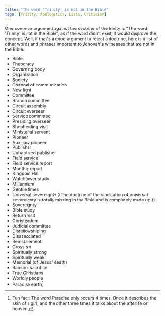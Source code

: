 ```yaml
---
title: "The word 'Trinity' is not in the Bible"
tags: [Trinity, Apologetics, Lists, Criticism]
---
```

One common argument against the doctrine of the trinity is "The word 'Trinity' is not in the Bible", as if the word didn't exist, it would disprove the concept. Well, if that's a good argument to reject a doctrine, here is a list of other words and phrases important to Jehovah's witnesses that are not in the Bible:

* Bible
*   Theocracy
*   Governing body
*   Organization
*   Society
*   Channel of communication
*   New light
*   Committee
*   Branch committee
*   Circuit assembly
*   Circuit overseer
*   Service committee
*   Presiding overseer
*   Shepherding visit
*   Ministerial servant
*   Pioneer
*   Auxiliary pioneer
*   Publisher
*   Unbaptised publisher
*   Field service
*   Field service report
*   Monthly report
*   Kingdom Hall
*   Watchtower study
*   Millennium
*   Gentile times
*   Universal sovereignty ((The doctrine of the vindication of universal sovereignty is totally missing in the Bible and is completely made up.))
*   Sovereignty
*   Bible study
*   Return visit
*   Christendom
*   Judicial committee
*   Disfellowshiping
*   Disassociated
*   Reinstatement
*   Gross sin
*   Spiritually strong
*   Spiritually weak
*   Memorial (of Jesus' death)
*   Ransom sacrifice
*   True Christians
*   Worldly people
*   Paradise earth[^paradise]

[^paradise]: Fun fact: The word Paradise only occurs 4 times. Once it describes the skin of a girl, and the other three times it talks about the afterlife or heaven.
